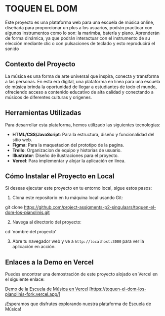 # TOQUEN EL DOM

Este proyecto es una plataforma web para una escuela de música online, diseñada para proporcionar un plus a los usuarios, podrán practicar con algunos instrumentos como lo son: la marimba, batería y piano. Aprenderán de forma dinámica, ya que podrán interactuar con el instrumento de su elección mediante clic o con pulsaciones de teclado y esto reproducirá el sonido

## Contexto del Proyecto

La música es una forma de arte universal que inspira, conecta y transforma a las personas. En esta era digital, una plataforma en línea para una escuela de música brinda la oportunidad de llegar a estudiantes de todo el mundo, ofreciendo acceso a contenido educativo de alta calidad y conectando a músicos de diferentes culturas y orígenes.

## Herramientas Utilizadas

Para desarrollar esta plataforma, hemos utilizado las siguientes tecnologías:

- **HTML/CSS/JavaScript**: Para la estructura, diseño y funcionalidad del sitio web.
- **Figma**: Para la maquetacion del prototipo de la pagina.
- **Trello**: Organizacion de equipo y historias de usuario.
- **Illustrator**: Diseño de ilustraciones para el proyecto.
- **Vercel**: Para implementar y alojar la aplicación en línea.

## Cómo Instalar el Proyecto en Local

Si deseas ejecutar este proyecto en tu entorno local, sigue estos pasos:

1. Clona este repositorio en tu máquina local usando Git:

git clone https://github.com/project-assigments-p2-singulaars/toquen-el-dom-los-pianolinis.git

2. Navega al directorio del proyecto:

cd 'nombre del proyecto'


3. Abre tu navegador web y ve a `http://localhost:3000` para ver la aplicación en acción.

## Enlaces a la Demo en Vercel

Puedes encontrar una demostración de este proyecto alojado en Vercel en el siguiente enlace:

[Demo de la Escuela de Música en Vercel](#) [https://toquen-el-dom-los-pianolinis-fork.vercel.app/]

¡Esperamos que disfrutes explorando nuestra plataforma de Escuela de Música!